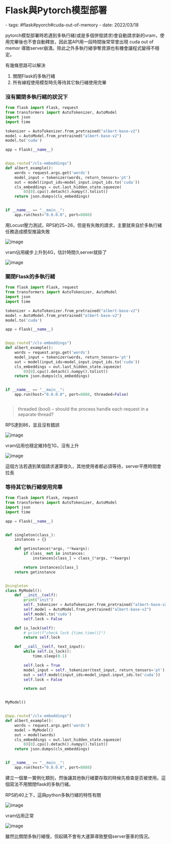 # Flask與Pytorch模型部署

<document-info>
- tags: #flask#pyorch#cuda-out-of-memory
- date: 2022/03/18
</document-info>

pytorch模型部署時若遇到多執行緒(或是多個併發請求)會自動請求新的vram，使用完畢後也不會自動釋放，因此當API用一段時間後常常會出現 cuda out of memor 導致server崩潰。除此之外多執行緒爭奪資源也有機會讓程式變得不穩定。

有幾條思路可以解決
1. 關閉Flask的多執行緒
2. 所有線程使用模型時先等待其它執行緒使用完畢


### 沒有關閉多執行緒的狀況下
```python
from flask import Flask, request
from transformers import AutoTokenizer, AutoModel
import json
import time

tokenizer = AutoTokenizer.from_pretrained("albert-base-v2")
model = AutoModel.from_pretrained("albert-base-v2")
model.to('cuda')

app = Flask(__name__)


@app.route("/cls-embeddings")
def albert_example():
    words = request.args.get('words')
    model_input = tokenizer(words, return_tensors='pt')
    out = model(input_ids=model_input.input_ids.to('cuda'))
    cls_embeddings = out.last_hidden_state.squeeze(
        0)[0].cpu().detach().numpy().tolist()
    return json.dumps(cls_embeddings)


if __name__ == "__main__":
    app.run(host="0.0.0.0", port=8888)

```

用Locust壓力測試，RPS約25~26，但是有失敗的請求，主要就來自於多執行緒任務造成模型推論失敗

![image](https://user-images.githubusercontent.com/16718598/158928871-c08eeb1e-03de-4cf0-8a9c-5d9ad25b10ba.png)

vram佔用緩步上升到4G，估計時間久server就掛了

![image](https://user-images.githubusercontent.com/16718598/158929046-09d1deec-2464-4f2e-bc9e-54b24948d5be.png)

### 關閉Flask的多執行緒
```python
from flask import Flask, request
from transformers import AutoTokenizer, AutoModel
import json
import time

tokenizer = AutoTokenizer.from_pretrained("albert-base-v2")
model = AutoModel.from_pretrained("albert-base-v2")
model.to('cuda')

app = Flask(__name__)


@app.route("/cls-embeddings")
def albert_example():
    words = request.args.get('words')
    model_input = tokenizer(words, return_tensors='pt')
    out = model(input_ids=model_input.input_ids.to('cuda'))
    cls_embeddings = out.last_hidden_state.squeeze(
        0)[0].cpu().detach().numpy().tolist()
    return json.dumps(cls_embeddings)


if __name__ == "__main__":
    app.run(host="0.0.0.0", port=8888, threaded=False)
    
```
> threaded (bool) – should the process handle each request in a separate thread?



RPS達到86，並且沒有錯誤

![image](https://user-images.githubusercontent.com/16718598/158929688-876089b9-3698-40d5-987d-0cd3c204835a.png)

vram佔用也穩定維持在1G，沒有上升

![image](https://user-images.githubusercontent.com/16718598/158929906-219874e1-d028-4143-970d-e7fc100d5793.png)

這個方法若遇到某個請求運算很久，其他使用者都必須等待，server平應時間會拉長


### 等待其它執行緒使用完畢
```python
from flask import Flask, request
from transformers import AutoTokenizer, AutoModel
import json
import time

app = Flask(__name__)


def singleton(class_):
    instances = {}

    def getinstance(*args, **kwargs):
        if class_ not in instances:
            instances[class_] = class_(*args, **kwargs)

        return instances[class_]
    return getinstance


@singleton
class MyModel():
    def __init__(self):
        print("init")
        self._tokenizer = AutoTokenizer.from_pretrained("albert-base-v2")
        self.model = AutoModel.from_pretrained("albert-base-v2")
        self.model.to('cuda')
        self.lock = False

    def is_lock(self):
        # print(f"check lock {time.time()}")
        return self.lock

    def __call__(self, text_input):
        while self.is_lock():
            time.sleep(0.1)

        self.lock = True
        model_input = self._tokenizer(text_input, return_tensors='pt')
        out = self.model(input_ids=model_input.input_ids.to('cuda'))
        self.lock = False

        return out


MyModel()


@app.route("/cls-embeddings")
def albert_example():
    words = request.args.get('words')
    model = MyModel()
    out = model(words)
    cls_embeddings = out.last_hidden_state.squeeze(
        0)[0].cpu().detach().numpy().tolist()
    return json.dumps(cls_embeddings)


if __name__ == "__main__":
    app.run(host="0.0.0.0", port=8888)

```

建立一個單一實例化類別，然後讓其他執行緒要存取的時候先檢查是否被使用。這個寫法不用關閉flask的多執行緒。

RPS約40上下，這與python多執行緒的特性有關

![image](https://user-images.githubusercontent.com/16718598/158930739-226414dd-a050-494d-9da4-e9cbdd8eb3f5.png)

vram佔用正常

![image](https://user-images.githubusercontent.com/16718598/158930770-b9ffb92a-3d75-4abf-85ec-8b9859ae48dc.png)

雖然比關閉多執行緒慢，但起碼不會有大運算導致整個server塞車的情況。


